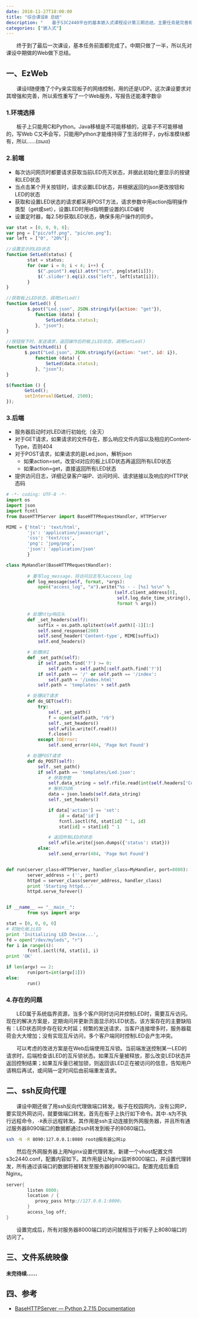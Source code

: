 ```yaml
---
date: 2018-11-27T18:00:00
title: "综合课设Ⅲ 总结"
description: "　　基于S3C2440平台的基本嵌入式课程设计第三期总结，主要任务是完善和增强嵌入式Linux的网络服务程序功能，以及配置和制作嵌入式Linux操作系统和文件系统的镜像文件。"
categories: ["嵌入式"]
---
```


　　终于到了最后一次课设，基本任务前面都完成了。中期只做了一半，所以先对课设中期做的Web做下总结。

## 一、EzWeb

  课设Ⅱ随便撸了个Py来实现板子的网络控制，用的还是UDP。这次课设要求对其增强和完善，所以索性重写了一个Web服务，写报告还能凑字数😝

### 1.环境选择

  板子上只能用C和Python。Java移植是不可能移植的，这辈子不可能移植的，写Web C又~~不~~会写，只能用Python才能维持得了生活的样子，py标准模块都有，所以......(ಡωಡ)

### 2.前端

- 每次访问网页时都要请求获取当前LED亮灭状态，并据此初始化要显示的按键和LED状态
- 当点击某个开关按钮时，请求设置LED状态，并根据返回的json更改按钮和LED的状态
- 获取和设置LED状态的请求都采用POST方法，请求参数中用action指明操作类型（get或set），设置LED时用id指明要设置的LED编号
- 设置定时器，每2.5秒获取LED状态，确保多用户操作的同步。

```javascript
var stat = [0, 0, 0, 0];
var png = ["pic/off.png", "pic/on.png"];
var left = ["0", "20%"];

//设置显示的LED状态
function SetLed(status) {
        stat = status;
        for (var i = 0; i < 4; i++) {
            $(".point").eq(i).attr("src", png[stat[i]]);
            $('.slider').eq(i).css("left", left[stat[i]]);
        }
}

//获取板上LED状态，调用SetLed()
function GetLed() {
        $.post("Led.json", JSON.stringify({action: "get"}),
           function (data) {
               SetLed(data.status);
           }, "json");
}

//按钮按下时，发送请求，返回操作后的板上LED状态，调用SetLed()
function SwitchLed(i) {
       $.post("Led.json", JSON.stringify({action: "set", id: i}),
           function (data) {
               SetLed(data.status);
           }, "json");
}

$(function () {
       GetLed();
       setInterval(GetLed, 2500);
});
```

### 3.后端

- 服务器启动时对LED进行初始化（全灭）
- 对于GET请求，如果请求的文件存在，那么响应文件内容以及相应的Content-Type，否则404
- 对于POST请求，如果请求的是Led.json，解析json
    - 如果action=set，改变id对应的板上LED状态再返回所有LED状态
    - 如果action=get，直接返回所有LED状态
- 提供访问日志，详细记录客户端IP、访问时间、请求链接以及响应的HTTP状态码

```python
# -*- coding: UTF-8 -*-
import os
import json
import fcntl
from BaseHTTPServer import BaseHTTPRequestHandler, HTTPServer

MIME = {'html': 'text/html',
        'js': 'application/javascript',
        'css': 'text/css',
        'png': 'jpeg/png',
        'json': 'application/json'
        }

class MyHandler(BaseHTTPRequestHandler):
	
        # 重写log_message，将访问日志写入access_log
        def log_message(self, format, *args):
            open("access_log", "a").write("%s - - [%s] %s\n" %
                                         (self.client_address[0],
                                          self.log_date_time_string(),
                                          format % args))

        # 处理http响应头
        def _set_headers(self):
            suffix = os.path.splitext(self.path)[-1][1:]
            self.send_response(200)
            self.send_header('Content-type', MIME[suffix])
            self.end_headers()

        # 处理URI
        def _set_path(self):
            if self.path.find('?') >= 0:
                self.path = self.path[:self.path.find('?')]
            if self.path == '/' or self.path == '/index':
                self.path = '/index.html'
            self.path = 'templates' + self.path

        # 处理GET请求
        def do_GET(self):
            try:
                self._set_path()
                f = open(self.path, "rb")
                self._set_headers()
                self.wfile.write(f.read())
                f.close()
            except IOError:
                self.send_error(404, 'Page Not Found')

        # 处理POST请求
        def do_POST(self):
            self._set_path()
            if self.path == 'templates/Led.json':
                # 获取参数
                self.data_string = self.rfile.read(int(self.headers['Content-Length']))
                # 解析JSON
                data = json.loads(self.data_string)
                self._set_headers()

                if data['action'] == 'set':
                    id = data['id']
                    fcntl.ioctl(fd, stat[id] ^ 1, id)
                    stat[id] = stat[id] ^ 1

                # 返回所有LED的状态
                self.wfile.write(json.dumps({'status': stat}))
            else:
                self.send_error(404, 'Page Not Found')


def run(server_class=HTTPServer, handler_class=MyHandler, port=8080):
        server_address = ('', port)
        httpd = server_class(server_address, handler_class)
        print 'Starting httpd...'
        httpd.serve_forever()


if __name__ == "__main__":
        from sys import argv

stat = [0, 0, 0, 0]
# 初始化板上LED
print 'Initializing LED Device...',
fd = open("/dev/myleds", "r")
for i in range(4):
        fcntl.ioctl(fd, stat[i], i)
print 'OK'

if len(argv) == 2:
        run(port=int(argv[1]))
else:
        run()
```


### 4.存在的问题
  LED属于系统临界资源，当多个客户同时访问并控制LED时，需要互斥访问。现在的解决方案是，定期询问并更新页面显示的LED状态。该方案存在的主要缺陷有：LED状态同步存在较大时延；频繁的发送请求，当客户连接增多时，服务器载荷会大大增加；没有实现互斥访问，多个客户端同时控制LED会产生冲突。

　　可以考虑的改进方案是在Web后端使用互斥锁。当前端发送控制某一LED的请求时，后端检查该LED的互斥锁状态。如果互斥量被释放，那么改变LED状态并返回控制结果；如果互斥量已被加锁，则返回该LED正在被访问的信息，告知用户请稍后再试，或间隔一定时间后由前端重发请求。

## 二、ssh反向代理

  课设中期还做了用ssh反向代理做端口转发。板子在校园网内，没有公网IP，要实现外网访问，就要做端口转发。首先在板子上执行如下命令。其中```-N```为不执行远程命令，```-R```表示远程转发。其作用是ssh主动连接到外网服务器，并且所有通过服务器8090端口的数据都通过ssh转发到板子的8080端口。

```bash
ssh -N -R 8090:127.0.0.1:8080 root@服务器公网ip
```

  然后在外网服务器上用Nginx设置代理转发。新建一个vhost配置文件s3c2440.conf，配置内容如下。其作用是让Nginx监听8000端口，并设置代理转发，所有通过该端口的数据将被转发至服务器的8090端口。配置完成后重启Nginx。

```c
server{
        listen 8000;
        location / {
           proxy_pass http://127.0.0.1:8090;
        }
        access_log off;
}
```

  设置完成后，所有对服务器8000端口的访问就相当于对板子上8080端口的访问了。

## 三、文件系统映像

#### 未完待续......

## 四、参考

- [BaseHTTPServer — Python 2.7.15 Documentation](https://docs.python.org/2/library/basehttpserver.html)